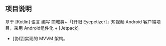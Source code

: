 ## 项目说明

基于 [Kotlin] 语言 编写 商城类+「[开眼 Eyepetizer]」短视频 Android 客户端项目，采用 Android组件化 + [Jetpack]
+ [协程]实现的 MVVM 架构。

[1]:https://kotlinlang.org

[2]:https://www.kaiyanapp.com

[3]:https://developer.android.com/jetpack
